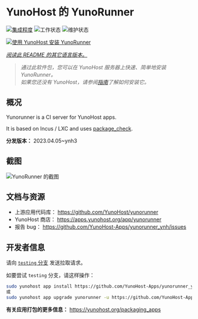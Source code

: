 <!--
注意：此 README 由 <https://github.com/YunoHost/apps/tree/master/tools/readme_generator> 自动生成
请勿手动编辑。
-->

# YunoHost 的 YunoRunner

[![集成程度](https://dash.yunohost.org/integration/yunorunner.svg)](https://dash.yunohost.org/appci/app/yunorunner) ![工作状态](https://ci-apps.yunohost.org/ci/badges/yunorunner.status.svg) ![维护状态](https://ci-apps.yunohost.org/ci/badges/yunorunner.maintain.svg)

[![使用 YunoHost 安装 YunoRunner](https://install-app.yunohost.org/install-with-yunohost.svg)](https://install-app.yunohost.org/?app=yunorunner)

*[阅读此 README 的其它语言版本。](./ALL_README.md)*

> *通过此软件包，您可以在 YunoHost 服务器上快速、简单地安装 YunoRunner。*  
> *如果您还没有 YunoHost，请参阅[指南](https://yunohost.org/install)了解如何安装它。*

## 概况

Yunorunner is a CI server for YunoHost apps.

It is based on Incus / LXC and uses [package_check](https://github.com/YunoHost/package_check).


**分发版本：** 2023.04.05~ynh3

## 截图

![YunoRunner 的截图](./doc/screenshots/screenshot.png)

## 文档与资源

- 上游应用代码库： <https://github.com/YunoHost/yunorunner>
- YunoHost 商店： <https://apps.yunohost.org/app/yunorunner>
- 报告 bug： <https://github.com/YunoHost-Apps/yunorunner_ynh/issues>

## 开发者信息

请向 [`testing` 分支](https://github.com/YunoHost-Apps/yunorunner_ynh/tree/testing) 发送拉取请求。

如要尝试 `testing` 分支，请这样操作：

```bash
sudo yunohost app install https://github.com/YunoHost-Apps/yunorunner_ynh/tree/testing --debug
或
sudo yunohost app upgrade yunorunner -u https://github.com/YunoHost-Apps/yunorunner_ynh/tree/testing --debug
```

**有关应用打包的更多信息：** <https://yunohost.org/packaging_apps>
